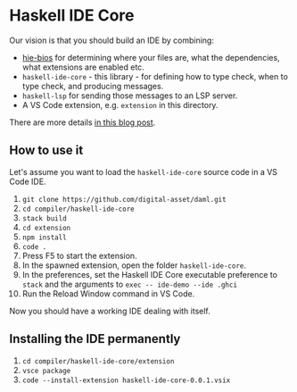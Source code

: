 # Haskell IDE Core

Our vision is that you should build an IDE by combining:

* [hie-bios](https://github.com/mpickering/haskell-ide-engine/tree/hie-bios/hie-bios) for determining where your files are, what the dependencies, what extensions are enabled etc.
* `haskell-ide-core` - this library - for defining how to type check, when to type check, and producing messages.
* `haskell-lsp` for sending those messages to an LSP server.
* A VS Code extension, e.g. `extension` in this directory.

There are more details [in this blog post](https://4ta.uk/p/shaking-up-the-ide).

## How to use it

Let's assume you want to load the `haskell-ide-core` source code in a VS Code IDE.

1. `git clone https://github.com/digital-asset/daml.git`
2. `cd compiler/haskell-ide-core`
3. `stack build`
4. `cd extension`
5. `npm install`
6. `code .`
7. Press F5 to start the extension.
8. In the spawned extension, open the folder `haskell-ide-core`.
9. In the preferences, set the Haskell IDE Core executable preference to `stack` and the arguments to `exec -- ide-demo --ide .ghci`
10. Run the Reload Window command in VS Code.

Now you should have a working IDE dealing with itself.

## Installing the IDE permanently

1. `cd compiler/haskell-ide-core/extension`
2. `vsce package`
3. `code --install-extension haskell-ide-core-0.0.1.vsix`
